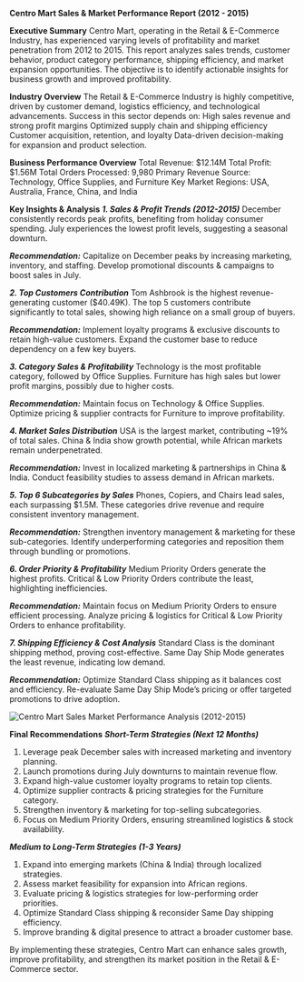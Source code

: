 **Centro Mart Sales & Market Performance Report (2012 - 2015)**

**Executive Summary**
Centro Mart, operating in the Retail & E-Commerce Industry, has experienced varying levels of profitability and market penetration from 2012 to 2015. This report analyzes sales trends, customer behavior, product category performance, shipping efficiency, and market expansion opportunities. The objective is to identify actionable insights for business growth and improved profitability.

**Industry Overview**
The Retail & E-Commerce Industry is highly competitive, driven by customer demand, logistics efficiency, and technological advancements. Success in this sector depends on:
High sales revenue and strong profit margins
Optimized supply chain and shipping efficiency
Customer acquisition, retention, and loyalty
Data-driven decision-making for expansion and product selection.

**Business Performance Overview**
Total Revenue: $12.14M
Total Profit: $1.56M
Total Orders Processed: 9,980
Primary Revenue Source: Technology, Office Supplies, and Furniture
Key Market Regions: USA, Australia, France, China, and India

**Key Insights & Analysis**
**_1. Sales & Profit Trends (2012-2015)_**
December consistently records peak profits, benefiting from holiday consumer spending.
July experiences the lowest profit levels, suggesting a seasonal downturn.

**_Recommendation:_**
Capitalize on December peaks by increasing marketing, inventory, and staffing.
Develop promotional discounts & campaigns to boost sales in July.

**_2. Top Customers Contribution_**
Tom Ashbrook is the highest revenue-generating customer ($40.49K).
The top 5 customers contribute significantly to total sales, showing high reliance on a small group of buyers.

**_Recommendation:_**
Implement loyalty programs & exclusive discounts to retain high-value customers.
Expand the customer base to reduce dependency on a few key buyers.

**_3. Category Sales & Profitability_**
Technology is the most profitable category, followed by Office Supplies.
Furniture has high sales but lower profit margins, possibly due to higher costs.

**_Recommendation:_**
Maintain focus on Technology & Office Supplies.
Optimize pricing & supplier contracts for Furniture to improve profitability.

**_4. Market Sales Distribution_**
USA is the largest market, contributing ~19% of total sales.
China & India show growth potential, while African markets remain underpenetrated.

**_Recommendation:_**
Invest in localized marketing & partnerships in China & India.
Conduct feasibility studies to assess demand in African markets.

**_5. Top 6 Subcategories by Sales_**
Phones, Copiers, and Chairs lead sales, each surpassing $1.5M.
These categories drive revenue and require consistent inventory management.

**_Recommendation:_**
Strengthen inventory management & marketing for these sub-categories.
Identify underperforming categories and reposition them through bundling or promotions.

**_6. Order Priority & Profitability_**
Medium Priority Orders generate the highest profits.
Critical & Low Priority Orders contribute the least, highlighting inefficiencies.

**_Recommendation:_**
Maintain focus on Medium Priority Orders to ensure efficient processing.
Analyze pricing & logistics for Critical & Low Priority Orders to enhance profitability.

**_7. Shipping Efficiency & Cost Analysis_**
Standard Class is the dominant shipping method, proving cost-effective.
Same Day Ship Mode generates the least revenue, indicating low demand.

**_Recommendation:_**
Optimize Standard Class shipping as it balances cost and efficiency.
Re-evaluate Same Day Ship Mode’s pricing or offer targeted promotions to drive adoption.

![Centro Mart Sales   Market Performance Analysis (2012-2015)](https://github.com/user-attachments/assets/b8b571f2-9c4f-4ae2-86bb-c6b75bbdfbde)


**Final Recommendations**
_**Short-Term Strategies (Next 12 Months)**_
1. Leverage peak December sales with increased marketing and inventory planning.
2. Launch promotions during July downturns to maintain revenue flow.
3. Expand high-value customer loyalty programs to retain top clients.
4. Optimize supplier contracts & pricing strategies for the Furniture category.
5. Strengthen inventory & marketing for top-selling subcategories.
6. Focus on Medium Priority Orders, ensuring streamlined logistics & stock availability.

_**Medium to Long-Term Strategies (1-3 Years)**_
1. Expand into emerging markets (China & India) through localized strategies.
2. Assess market feasibility for expansion into African regions.
3. Evaluate pricing & logistics strategies for low-performing order priorities.
4. Optimize Standard Class shipping & reconsider Same Day shipping efficiency.
5. Improve branding & digital presence to attract a broader customer base.

By implementing these strategies, Centro Mart can enhance sales growth, improve profitability, and strengthen its market position in the Retail & E-Commerce sector.

